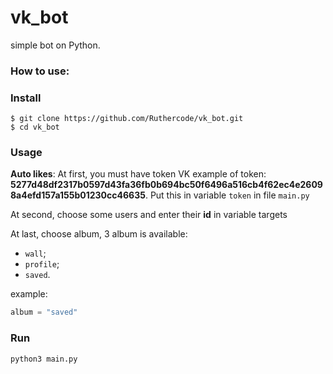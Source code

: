 # vk_bot
simple bot on Python. 

### How to use:

### Install

```
$ git clone https://github.com/Ruthercode/vk_bot.git
$ cd vk_bot
```
### Usage
**Auto likes**:
At first, you must have token VK
example of token: **5277d48df2317b0597d43fa36fb0b694bc50f6496a516cb4f62ec4e26098a4efd157a155b01230cc46635**.
Put this in variable `token` in file `main.py`

At second, choose some users and enter their **id** in variable targets

At last, choose album, 3 album is available:
* `wall`;
* `profile`;
* `saved`.

example:
```python
album = "saved"
```
### Run

```
python3 main.py
```